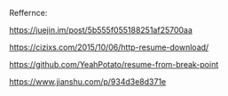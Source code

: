 Reffernce:

  https://juejin.im/post/5b555f055188251af25700aa
  
  https://cizixs.com/2015/10/06/http-resume-download/
  
  
  https://github.com/YeahPotato/resume-from-break-point

https://www.jianshu.com/p/934d3e8d371e

